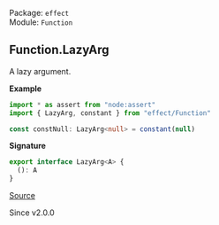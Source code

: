 Package: `effect`<br />
Module: `Function`<br />

## Function.LazyArg

A lazy argument.

**Example**

```ts
import * as assert from "node:assert"
import { LazyArg, constant } from "effect/Function"

const constNull: LazyArg<null> = constant(null)
```

**Signature**

```ts
export interface LazyArg<A> {
  (): A
}
```

[Source](https://github.com/Effect-TS/effect/tree/main/packages/effect/src/Function.ts#L202)

Since v2.0.0